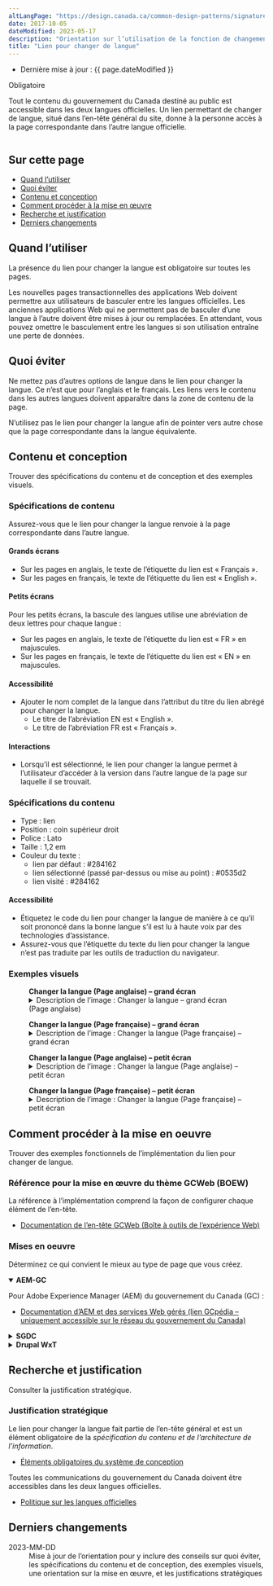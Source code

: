 ```yaml
---
altLangPage: "https://design.canada.ca/common-design-patterns/signature.html"
date: 2017-10-05
dateModified: 2023-05-17
description: "Orientation sur l’utilisation de la fonction de changement de langue sur le site Canada.ca Le contenu du gouvernement du Canada est offert dans les deux langues officielles. Un lien permettant de changer de langue, situé dans l’en-tête général du site, donne à la personne accès à la page correspondante dans l’autre langue officielle."
title: "Lien pour changer de langue"
---
```

<div class="cnt-wdth-lmtd">
<div class="row">
  <div class="col-md-12 pull-left">
    <ul class="list-inline small mrgn-bttm-sm" id="list-inline-desktop-only">
      <li class="mrgn-rght-lg">Dernière mise à jour&nbsp;: {{ page.dateModified }}</li>
    </ul>
  </div>
</div>
  <p><span class="label label-danger">Obligatoire</span></p>
  <p>Tout le contenu du gouvernement du Canada destiné au public est accessible dans les deux langues officielles. Un lien permettant de changer de langue, situé dans l’en-tête général du site, donne à la personne accès à la page correspondante dans l’autre langue officielle.</p>
  <div class="pattern-demo mrgn-tp-lg">
    <figure class="mrgn-bttm-sm"><img src="../../images/01-lang-toggle-fr.png" class="img-responsive" alt=""></figure>
  </div>
  <section>
    <h2>Sur cette page</h2>
    <ul>
      <li><a href="#quand">Quand l’utiliser</a></li>
      <li><a href="#eviter">Quoi éviter</a></li>
      <li><a href="#contenu">Contenu et conception</a></li>
      <li><a href="#implementation">Comment procéder à la mise en œuvre</a></li>
      <li><a href="#recherche">Recherche et justification</a></li>
      <li><a href="#changements">Derniers changements</a></li>
    </ul>
  </section>
  <h2 id="quand">Quand l’utiliser</h2>
  <p>La présence du lien pour changer la langue est obligatoire sur toutes les pages.</p>
  <p>Les nouvelles pages transactionnelles des applications Web doivent permettre aux utilisateurs de basculer entre les langues officielles. Les anciennes applications Web qui ne permettent pas de basculer d’une langue à l’autre doivent être mises à jour ou remplacées. En attendant, vous pouvez omettre le basculement entre les langues si son utilisation entraîne une perte de données.</p>
  <h2 id="eviter">Quoi éviter</h2>
  <p>Ne mettez pas d’autres options de langue dans le lien pour changer la langue. Ce n’est que pour l’anglais et le français. Les liens vers le contenu dans les autres langues doivent apparaître dans la zone de contenu de la page.</p>
  <p>N’utilisez pas le lien pour changer la langue afin de pointer vers autre chose que la page correspondante dans la langue équivalente.</p>
  <h2 id="contenu">Contenu et conception</h2>
  <p>Trouver des spécifications du contenu et de conception et des exemples visuels.</p>
  <h3>Spécifications de contenu</h3>
  <p>Assurez-vous que le lien pour changer la langue renvoie à la page correspondante dans l’autre langue.</p>
  <h4>Grands écrans</h4>
  <ul>
    <li>Sur les pages en anglais, le texte de l’étiquette du lien est &laquo;&nbsp;Français&nbsp;&raquo;.</li>
    <li>Sur les pages en français, le texte de l’étiquette du lien est &laquo;&nbsp;English&nbsp;&raquo;.</li>
  </ul>
  <h4>Petits écrans</h4>
  <p>Pour les petits écrans, la bascule des langues utilise une abréviation de deux lettres pour chaque langue&nbsp;:</p>
  <ul>
    <li>Sur les pages en anglais, le texte de l’étiquette du lien est &laquo;&nbsp;FR&nbsp;&raquo; en majuscules.</li>
    <li>Sur les pages en français, le texte de l’étiquette du lien est &laquo;&nbsp;EN&nbsp;&raquo; en majuscules.</li>
  </ul>
  <h4>Accessibilité</h4>
  <ul>
    <li>Ajouter le nom complet de la langue dans l’attribut du titre du lien abrégé pour changer la langue.
      <ul>
        <li>Le titre de l’abréviation EN est &laquo;&nbsp;English&nbsp;&raquo;.</li>
        <li>Le titre de l’abréviation FR est &laquo;&nbsp;Français&nbsp;&raquo;.</li>
      </ul>
    </li>
  </ul>
  <h4>Interactions</h4>
  <ul>
    <li>Lorsqu’il est sélectionné, le lien pour changer la langue permet à l’utilisateur d’accéder à la version dans l’autre langue de la page sur laquelle il se trouvait.</li>
  </ul>
  <h3>Spécifications du contenu</h3>
  <ul>
    <li>Type&nbsp;: lien</li>
    <li>Position&nbsp;: coin supérieur droit</li>
    <li>Police&nbsp;: Lato</li>
    <li>Taille&nbsp;: 1,2 em</li>
    <li>Couleur du texte&nbsp;:
      <ul>
        <li>lien par défaut&nbsp;: #284162</li>
        <li>lien sélectionné (passé par-dessus ou mise au point)&nbsp;: #0535d2</li>
        <li>lien visité&nbsp;: #284162</li>
      </ul>
    </li>
  </ul>
  <h4>Accessibilité</h4>
  <ul>
    <li>Étiquetez le code du lien pour changer la langue de manière à ce qu’il soit prononcé dans la bonne langue s’il est lu à haute voix par des technologies d’assistance.</li>
    <li>Assurez-vous que l’étiquette du texte du lien pour changer la langue n’est pas traduite par les outils de traduction du navigateur.</li>
  </ul>
  <h3>Exemples visuels</h3>
  <div class="pattern-demo mrgn-tp-lg">
    <figure>
      <figcaption><b>Changer la langue (Page anglaise) – grand écran</b></figcaption>
      <img src="../../images/01-lang-toggle-en.png" class="img-responsive" alt="">
      <details class="mrgn-tp-md">
        <summary class="wb-toggle small" data-toggle="{&quot;print&quot;:&quot;on&quot;}">Description de l’image&nbsp;:  Changer la langue – grand écran (Page anglaise)</summary>
        <p class="mrgn-tp-lg">En-tête standard d’une page Canada.ca en anglais avec mise en surbrillance du mot lié Français dans le coin supérieur droit.</p>
      </details>
    </figure>
  </div>
  <div class="pattern-demo mrgn-tp-lg">
    <figure>
      <figcaption><b>Changer la langue (Page française) – grand écran </b></figcaption>
      <img src="../../images/01-lang-toggle-fr.png" class="img-responsive" alt="">
      <details class="mrgn-tp-md">
        <summary class="wb-toggle small" data-toggle="{&quot;print&quot;:&quot;on&quot;}">Description de l’image&nbsp;: Changer la langue (Page française) – grand écran</summary>
        <p class="mrgn-tp-lg">En-tête standard d’une page Canada.ca en français avec mise en surbrillance du mot lié English dans le coin supérieur droit.</p>
      </details>
    </figure>
  </div>
  <div class="pattern-demo mrgn-tp-lg">
    <figure>
      <figcaption><b>Changer la langue (Page anglaise) – petit écran</b></figcaption>
      <img src="../../images/01-lang-toggle-sm-en.png" class="img-responsive" alt="">
      <details class="mrgn-tp-md">
        <summary class="wb-toggle small" data-toggle="{&quot;print&quot;:&quot;on&quot;}">Description de l’image&nbsp;: Changer la langue (Page anglaise) – petit écran</summary>
        <p class="mrgn-tp-lg">En-tête standard d’une page Canada.ca en anglais avec mise en surbrillance de l’abréviation liée FR dans le coin supérieur droit.</p>
      </details>
    </figure>
  </div>
  <div class="pattern-demo mrgn-tp-lg">
    <figure>
      <figcaption><b>Changer la langue (Page française) – petit écran</b></figcaption>
      <img src="../../images/01-lang-toggle-sm-fr.png" class="img-responsive" alt="">
      <details class="mrgn-tp-md">
        <summary class="wb-toggle small" data-toggle="{&quot;print&quot;:&quot;on&quot;}">Description de l’image&nbsp;: Changer la langue (Page française) – petit écran</summary>
        <p class="mrgn-tp-lg">En-tête standard d’une page Canada.ca en français avec mise en surbrillance de l’abréviation liée EN dans le coin supérieur droit.</p>
      </details>
    </figure>
  </div>
  <h2 id="implementation">Comment procéder à la mise en oeuvre</h2>
  <p>Trouver des exemples fonctionnels de l’implémentation du lien pour changer de langue.</p>
  <h3>Référence pour la mise en œuvre du thème GCWeb (BOEW)</h3>
  <p>La référence à l’implémentation comprend la façon de configurer chaque élément de l’en-tête.</p>
  <ul>
    <li><a href="https://wet-boew.github.io/GCWeb/sites/header/header-docs-fr.html">Documentation de l’en-tête GCWeb (Boîte à outils de l’expérience Web)</a></li>
  </ul>
  <h3>Mises en oeuvre</h3>
  <p>Déterminez ce qui convient le mieux au type de page que vous créez.</p>
</div>
<div class="row">
  <div class="col-md-8">
    <div class="wb-tabs mrgn-tp-lg">
      <div class="tabpanels">
        <details id="004" open="open">
          <summary><strong>AEM-GC</strong></summary>
          <p class="mrgn-tp-lg">Pour Adobe Experience Manager (AEM) du gouvernement du Canada (GC)&nbsp;:</p>
          <ul>
            <li><a href="https://www.gcpedia.gc.ca/wiki/Documentation_d%27AEM_sp%C3%A9cifique_au_GC_6.5">Documentation d’AEM et des services Web gérés (lien GCpédia – uniquement accessible sur le réseau du gouvernement du Canada)</a></li>
          </ul>
        </details>
        <details id="005">
          <summary><strong>SGDC</strong></summary>
          <p class="mrgn-tp-lg">Pour la Solution de gabarits à déploiement centralisé (SGDC)&nbsp;:</p>
          <ul>
            <li><a href="https://drupalwxt.github.io/fr/">Documentation de la SGDC</a></li>
          </ul>
        </details>
        <details id="006">
          <summary><strong>Drupal WxT</strong></summary>
          <p class="mrgn-tp-lg">Pour Drupal WxT&nbsp;:</p>
          <ul>
            <li><a href="https://cenw-wscoe.github.io/sgdc-cdts/docs/index-fr.html">Documentation de Drupal WxT</a></li>
          </ul>
        </details>
      </div>
    </div>
  </div>
</div>
<div class="cnt-wdth-lmtd">
  <h2 id="recherche">Recherche et justification</h2>
  <p>Consulter la justification stratégique.</p>
  <h3>Justification stratégique</h3>
  <p>Le lien pour changer la langue fait partie de l’en-tête général et est un élément obligatoire de la <cite>spécification du contenu et de l’architecture de l’information</cite>.</p>
  <ul>
    <li><a href="https://www.canada.ca/fr/secretariat-conseil-tresor/services/communications-gouvernementales/specifications-contenu-architecture-information-canada/elements-obligatoires.html">Éléments obligatoires du système de conception</a></li>
  </ul>
  <p>Toutes les communications du gouvernement du Canada doivent être accessibles dans les deux langues officielles.</p>
  <ul>
    <li><a href="https://www.tbs-sct.canada.ca/pol/doc-fra.aspx?id=26160">Politique sur les langues officielles</a></li>
  </ul>
  <h2 id="changements">Derniers changements</h2>
  <dl class="dl-horizontal">
    <dt>
      <time datetime="2023-MM-DD" class="link-muted">2023-MM-DD</time>
    </dt>
    <dd>Mise à jour de l’orientation pour y inclure des conseils sur quoi éviter, les spécifications du contenu et de conception, des exemples visuels, une orientation sur la mise en œuvre, et les justifications stratégiques</dd>
  </dl>
</div>
